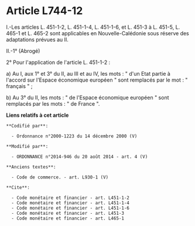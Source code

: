 # Article L744-12

I.-Les articles L. 451-1-2, L. 451-1-4, L. 451-1-6, et L. 451-3 à L. 451-5, 
L. 465-1 et L. 465-2 sont applicables en Nouvelle-Calédonie sous réserve des adaptations prévues au II. 

II.-1° (Abrogé) 

2° Pour l'application de l'article L. 451-1-2 : 

a) Au I, aux 1° et 3° du II, au III et au IV, les mots : " d'un Etat partie à l'accord sur l'Espace économique européen "
sont remplacés par le mot : " français " ; 

b) Au 3° du II, les mots : " de l'Espace économique européen " sont remplacés par les mots : " de France ".

**Liens relatifs à cet article**

	**Codifié par**:

	  - Ordonnance n°2000-1223 du 14 décembre 2000 (V)

	**Modifié par**:

	  - ORDONNANCE n°2014-946 du 20 août 2014 - art. 4 (V)

	**Anciens textes**:

	  - Code de commerce. - art. L930-1 (V)

	**Cite**:

	  - Code monétaire et financier - art. L451-1-2
	  - Code monétaire et financier - art. L451-1-4
	  - Code monétaire et financier - art. L451-1-6
	  - Code monétaire et financier - art. L451-3
	  - Code monétaire et financier - art. L465-1
